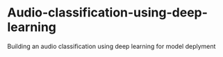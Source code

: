 # Audio-classification-using-deep-learning
Building an audio classification using deep learning for model deplyment
